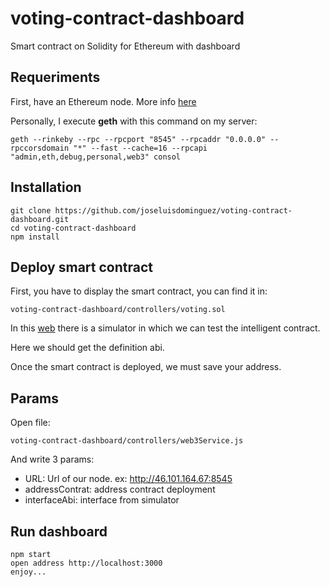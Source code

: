 # voting-contract-dashboard
Smart contract on Solidity for Ethereum with dashboard

## Requeriments

First, have an Ethereum node. More info [here](https://github.com/ethereum/go-ethereum/wiki/geth)

Personally, I execute **geth** with this command on my server:

```
geth --rinkeby --rpc --rpcport "8545" --rpcaddr "0.0.0.0" --rpccorsdomain "*" --fast --cache=16 --rpcapi "admin,eth,debug,personal,web3" consol
```

## Installation

    git clone https://github.com/joseluisdominguez/voting-contract-dashboard.git
    cd voting-contract-dashboard
    npm install

## Deploy smart contract

First, you have to display the smart contract, you can find it in:

	voting-contract-dashboard/controllers/voting.sol

In this [web](https://ethereum.github.io/browser-solidity/) there is a simulator in which we can test the intelligent contract.

Here we should get the definition abi.

Once the smart contract is deployed, we must save your address.

## Params

Open file:

	voting-contract-dashboard/controllers/web3Service.js

And write 3 params:

 - URL: Url of our node. ex: http://46.101.164.67:8545
 - addressContrat: address contract deployment
 - interfaceAbi: interface from simulator

## Run dashboard

    npm start
    open address http://localhost:3000
    enjoy...
